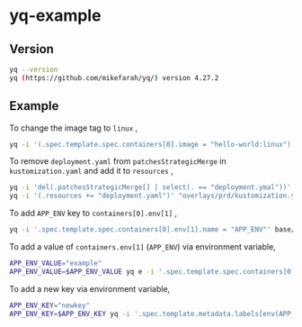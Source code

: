 # yq-example

## Version

```bash
yq --version
yq (https://github.com/mikefarah/yq/) version 4.27.2
```

## Example

To change the image tag to `linux` ,

```bash
yq -i '(.spec.template.spec.containers[0].image = "hello-world:linux")' base/deployment.yaml
```

To remove `deployment.yaml` from `patchesStrategicMerge` in `kustomization.yaml` and add it to `resources` ,

```bash
yq -i 'del(.patchesStrategicMerge[] | select(. == "deployment.ymal"))' "overlays/prd/kustomization.yaml"
yq -i '(.resources += "deployment.yaml")' "overlays/prd/kustomization.yaml"
```

To add `APP_ENV` key to `containers[0].env[1]` ,

```bash
yq -i '.spec.template.spec.containers[0].env[1].name = "APP_ENV"' base/deployment.yaml
```

To add a value of `containers.env[1]` (`APP_ENV`) via environment variable,

```bash
APP_ENV_VALUE="example"
APP_ENV_VALUE=$APP_ENV_VALUE yq e -i '.spec.template.spec.containers[0].env[1].value = strenv(APP_ENV_VALUE)' base/deployment.yaml
```

To add a new key via environment variable,

```bash
APP_ENV_KEY="newkey"
APP_ENV_KEY=$APP_ENV_KEY yq -i '.spec.template.metadata.labels[env(APP_ENV_KEY)] = "newvalue"' base/deployment.yaml
```

